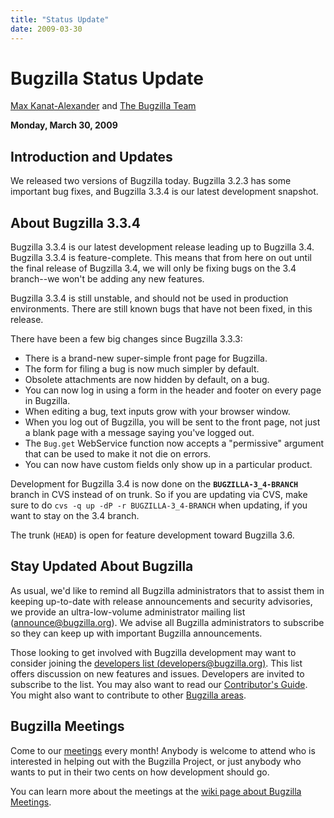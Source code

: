 ```yaml
---
title: "Status Update"
date: 2009-03-30
---
```

# Bugzilla Status Update

[Max Kanat-Alexander](http://www.everythingsolved.com/) and [The Bugzilla Team](https://www.bugzilla.org/developers/profiles.html)

**Monday, March 30, 2009**

## Introduction and Updates

We released two versions of Bugzilla today. Bugzilla 3.2.3 has some important bug fixes, and Bugzilla 3.3.4 is our latest development snapshot.

## About Bugzilla 3.3.4

Bugzilla 3.3.4 is our latest development release leading up to Bugzilla 3.4\. Bugzilla 3.3.4 is feature-complete. This means that from here on out until the final release of Bugzilla 3.4, we will only be fixing bugs on the 3.4 branch--we won't be adding any new features.

Bugzilla 3.3.4 is still unstable, and should not be used in production environments. There are still known bugs that have not been fixed, in this release.

There have been a few big changes since Bugzilla 3.3.3:

*   There is a brand-new super-simple front page for Bugzilla.
*   The form for filing a bug is now much simpler by default.
*   Obsolete attachments are now hidden by default, on a bug.
*   You can now log in using a form in the header and footer on every page in Bugzilla.
*   When editing a bug, text inputs grow with your browser window.
*   When you log out of Bugzilla, you will be sent to the front page, not just a blank page with a message saying you've logged out.
*   The `Bug.get` WebService function now accepts a "permissive" argument that can be used to make it not die on errors.
*   You can now have custom fields only show up in a particular product.

Development for Bugzilla 3.4 is now done on the **`BUGZILLA-3_4-BRANCH`** branch in CVS instead of on trunk. So if you are updating via CVS, make sure to do `cvs -q up -dP -r BUGZILLA-3_4-BRANCH` when updating, if you want to stay on the 3.4 branch.

The trunk (`HEAD`) is open for feature development toward Bugzilla 3.6.

## Stay Updated About Bugzilla

As usual, we'd like to remind all Bugzilla administrators that to assist them in keeping up-to-date with release announcements and security advisories, we provide an ultra-low-volume administrator mailing list ([announce@bugzilla.org](https://lists.bugzilla.org/cgi-bin/mj_wwwusr?func=lists-full-long&extra=announce)). We advise all Bugzilla administrators to subscribe so they can keep up with important Bugzilla announcements.

Those looking to get involved with Bugzilla development may want to consider joining the [developers list (developers@bugzilla.org)](https://lists.bugzilla.org/cgi-bin/mj_wwwusr?func=lists-long-full&extra=developers). This list offers discussion on new features and issues. Developers are invited to subscribe to the list. You may also want to read our [Contributor's Guide](https://www.bugzilla.org/docs/contributor.html). You might also want to contribute to other [Bugzilla areas](https://wiki.mozilla.org/Bugzilla:Bugzilla:Teams).

## Bugzilla Meetings

Come to our [meetings](https://wiki.mozilla.org/Bugzilla:Meetings) every month! Anybody is welcome to attend who is interested in helping out with the Bugzilla Project, or just anybody who wants to put in their two cents on how development should go.

You can learn more about the meetings at the [wiki page about Bugzilla Meetings](https://wiki.mozilla.org/Bugzilla:Meetings).
